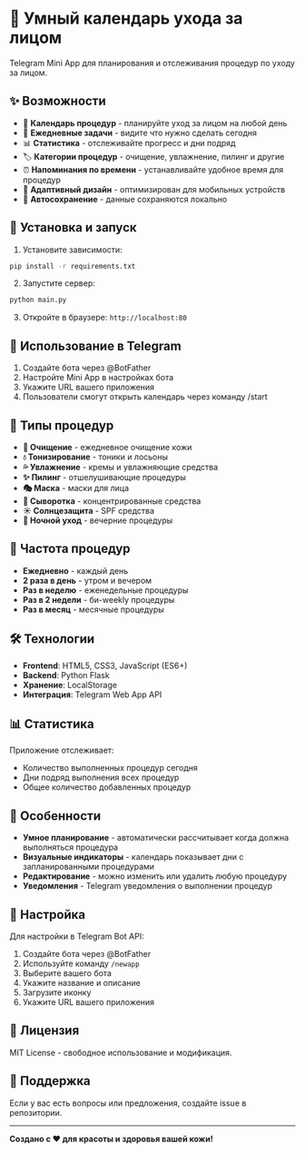 # 🧴 Умный календарь ухода за лицом

Telegram Mini App для планирования и отслеживания процедур по уходу за лицом.

## ✨ Возможности

- 📅 **Календарь процедур** - планируйте уход за лицом на любой день
- 🎯 **Ежедневные задачи** - видите что нужно сделать сегодня
- 📊 **Статистика** - отслеживайте прогресс и дни подряд
- 🏷️ **Категории процедур** - очищение, увлажнение, пилинг и другие
- ⏰ **Напоминания по времени** - устанавливайте удобное время для процедур
- 📱 **Адаптивный дизайн** - оптимизирован для мобильных устройств
- 💾 **Автосохранение** - данные сохраняются локально

## 🚀 Установка и запуск

1. Установите зависимости:
```bash
pip install -r requirements.txt
```

2. Запустите сервер:
```bash
python main.py
```

3. Откройте в браузере: `http://localhost:80`

## 📱 Использование в Telegram

1. Создайте бота через @BotFather
2. Настройте Mini App в настройках бота
3. Укажите URL вашего приложения
4. Пользователи смогут открыть календарь через команду /start

## 🎨 Типы процедур

- **🧼 Очищение** - ежедневное очищение кожи
- **💧 Тонизирование** - тоники и лосьоны
- **💦 Увлажнение** - кремы и увлажняющие средства
- **✨ Пилинг** - отшелушивающие процедуры
- **🎭 Маска** - маски для лица
- **💎 Сыворотка** - концентрированные средства
- **☀️ Солнцезащита** - SPF средства
- **🌙 Ночной уход** - вечерние процедуры

## 📅 Частота процедур

- **Ежедневно** - каждый день
- **2 раза в день** - утром и вечером
- **Раз в неделю** - еженедельные процедуры
- **Раз в 2 недели** - би-weekly процедуры
- **Раз в месяц** - месячные процедуры

## 🛠️ Технологии

- **Frontend**: HTML5, CSS3, JavaScript (ES6+)
- **Backend**: Python Flask
- **Хранение**: LocalStorage
- **Интеграция**: Telegram Web App API

## 📊 Статистика

Приложение отслеживает:
- Количество выполненных процедур сегодня
- Дни подряд выполнения всех процедур
- Общее количество добавленных процедур

## 🎯 Особенности

- **Умное планирование** - автоматически рассчитывает когда должна выполняться процедура
- **Визуальные индикаторы** - календарь показывает дни с запланированными процедурами
- **Редактирование** - можно изменить или удалить любую процедуру
- **Уведомления** - Telegram уведомления о выполнении процедур

## 🔧 Настройка

Для настройки в Telegram Bot API:

1. Создайте бота через @BotFather
2. Используйте команду `/newapp`
3. Выберите вашего бота
4. Укажите название и описание
5. Загрузите иконку
6. Укажите URL вашего приложения

## 📝 Лицензия

MIT License - свободное использование и модификация.

## 🤝 Поддержка

Если у вас есть вопросы или предложения, создайте issue в репозитории.

---

**Создано с ❤️ для красоты и здоровья вашей кожи!** 